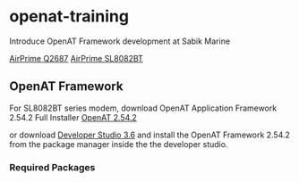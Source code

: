 # openat-training
Introduce OpenAT Framework development at Sabik Marine

[AirPrime Q2687](https://source.sierrawireless.com/devices/q-series/q2687/#sthash.UASnN7bJ.dpbs)
[AirPrime SL8082BT](https://source.sierrawireless.com/devices/sl-series/sl8082bt/#sthash.G8gdrGkE.dpbs)

## OpenAT Framework



For SL8082BT series modem, download OpenAT Application Framework 2.54.2 Full Installer 
[OpenAT 2.54.2](https://source.sierrawireless.com/resources/airprime/software/open-at-application-framework-2,-d-,54,-d-,2,-d-,a1-full-installer-for-sl808xt_bt/#sthash.KTDjZNlc.dpbs)

or download [Developer Studio 3.6](https://source.sierrawireless.com/resources/airprime/software/open-at-application-framework/#sthash.51r519nn.dpbs) and install the OpenAT Framework 2.54.2 from the package manager inside the the developer studio.

### Required Packages
